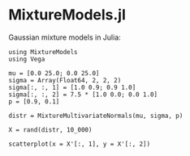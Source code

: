 MixtureModels.jl
================

Gaussian mixture models in Julia:

	using MixtureModels
	using Vega

	mu = [0.0 25.0; 0.0 25.0]
	sigma = Array(Float64, 2, 2, 2)
	sigma[:, :, 1] = [1.0 0.9; 0.9 1.0]
	sigma[:, :, 2] = 7.5 * [1.0 0.0; 0.0 1.0]
	p = [0.9, 0.1]

	distr = MixtureMultivariateNormals(mu, sigma, p)

	X = rand(distr, 10_000)

	scatterplot(x = X'[:, 1], y = X'[:, 2])

